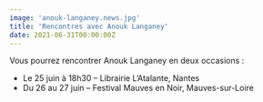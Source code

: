 ```yaml
---
image: 'anouk-langaney.news.jpg'
title: 'Rencontres avec Anouk Langaney'
date: 2021-06-31T00:00:00Z
---
```


<p>Vous pourrez rencontrer Anouk Langaney en deux occasions :</p>
<ul>
  <li>Le 25 juin à 18h30 – Librairie L’Atalante, Nantes</li>
  <li>Du 26 au 27 juin – Festival Mauves en Noir, Mauves-sur-Loire</li>
</ul>


